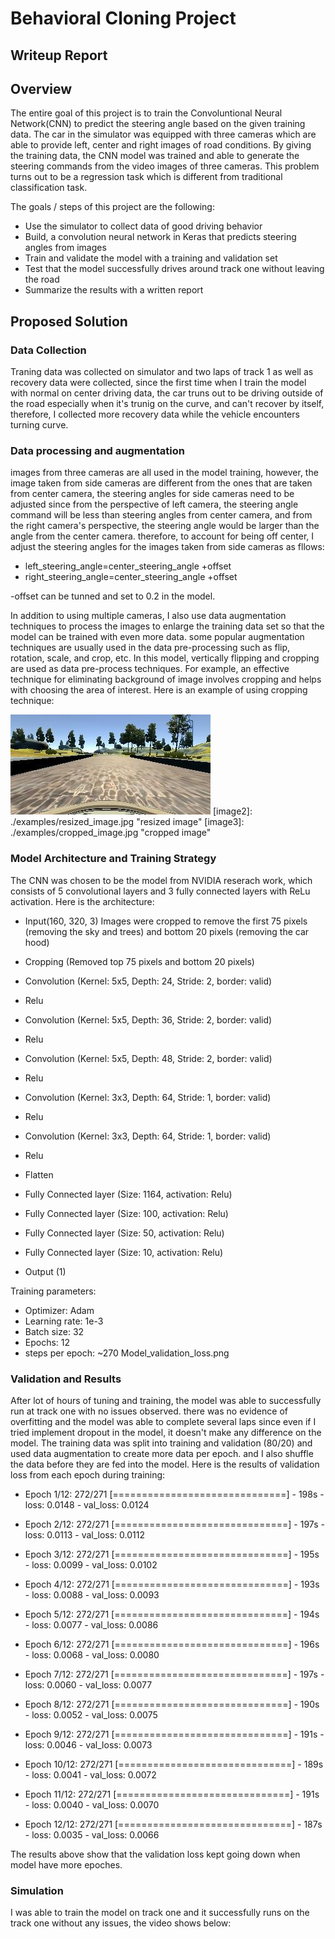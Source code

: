 # **Behavioral Cloning Project** 

## Writeup Report

## Overview
The entire goal of this project is to train the Convoluntional Neural Network(CNN) to predict the steering angle based on the given training data. The car in the simulator was equipped with three cameras which are able to provide left, center and right images of road conditions. By giving the training data, the CNN model was trained and able to generate the steering commands from the video images of three cameras. This problem turns out to be a regression task which is different from traditional classification task. 

The goals / steps of this project are the following:
* Use the simulator to collect data of good driving behavior
* Build, a convolution neural network in Keras that predicts steering angles from images
* Train and validate the model with a training and validation set
* Test that the model successfully drives around track one without leaving the road
* Summarize the results with a written report

## Proposed Solution
### Data Collection
Traning data was collected on simulator and two laps of track 1 as well as recovery data were collected, since the first time when I train the model with normal on center driving data, the car truns out to be driving outside of the road especially when it's trunig on the curve, and can't recover by itself, therefore, I collected more recovery data while the vehicle encounters turning curve. 

### Data processing and augmentation
images from three cameras are all used in the model training, however, the image taken from side cameras are different from the ones that are taken from center camera, the steering angles for side cameras need to be adjusted since from the perspective of left camera, the steering angle command will be less than steering angles from center camera, and from the right camera's perspective, the steering angle would be larger than the angle from the center camera. therefore, to account for being off center, I adjust the steering angles for the images taken from side cameras as fllows:
* left_steering_angle=center_steering_angle +offset
* right_steering_angle=center_steering_angle +offset

-offset can be tunned and set to 0.2 in the model.

In addition to using multiple cameras, I also use data augmentation techniques to process the images to enlarge the training data set so that the model can be trained with even more data. some popular augmentation techniques are usually used in the data pre-processing such as flip, rotation, scale, and crop, etc. 
In this model, vertically flipping and cropping are used as data pre-process techniques. For example, an effective technique for eliminating background of image involves cropping and helps with choosing the area of interest. Here is an example of using cropping technique:

![Image](https://github.com/GlinZhu/CarND-Behavioral-Cloning-P3-1/blob/master/examples/images.jpg)
[image2]: ./examples/resized_image.jpg "resized image"
[image3]: ./examples/cropped_image.jpg "cropped image"


### Model Architecture and Training Strategy
The CNN was chosen to be the model from NVIDIA reserach work, which consists of 5 convolutional layers and 3 fully connected layers with ReLu activation. Here is the architecture:
* Input(160, 320, 3)
Images were cropped to remove the first 75 pixels (removing the sky and trees) and bottom 20 pixels (removing the car hood)

* Cropping (Removed top 75 pixels and bottom 20 pixels)

* Convolution (Kernel: 5x5, Depth: 24, Stride: 2, border: valid)

* Relu

* Convolution (Kernel: 5x5, Depth: 36, Stride: 2, border: valid)

* Relu

* Convolution (Kernel: 5x5, Depth: 48, Stride: 2, border: valid)

* Relu

* Convolution (Kernel: 3x3, Depth: 64, Stride: 1, border: valid)

* Relu

* Convolution (Kernel: 3x3, Depth: 64, Stride: 1, border: valid)

* Relu

* Flatten

* Fully Connected layer (Size: 1164, activation: Relu)

* Fully Connected layer (Size: 100, activation: Relu)

* Fully Connected layer (Size: 50, activation: Relu)

* Fully Connected layer (Size: 10, activation: Relu)

* Output (1)

Training parameters:

* Optimizer: Adam
* Learning rate: 1e-3
* Batch size: 32
* Epochs: 12
* steps per epoch:  ~270
Model_validation_loss.png

### Validation and Results
After lot of hours of tuning and training, the model was able to successfully run at track one with no issues observed. there was no evidence of overfitting and the model was able to complete several laps since even if I tried implement dropout in the model, it doesn't make any difference on the model. The training data was split into training and validation (80/20) and used data augmentation to create more data per epoch. and I also shuffle the data before they are fed into the model.
Here is the results of validation loss from each epoch during training:

* Epoch 1/12:
272/271 [==============================] - 198s - loss: 0.0148 - val_loss: 0.0124

* Epoch 2/12:
272/271 [==============================] - 197s - loss: 0.0113 - val_loss: 0.0112

* Epoch 3/12:
272/271 [==============================] - 195s - loss: 0.0099 - val_loss: 0.0102

* Epoch 4/12:
272/271 [==============================] - 193s - loss: 0.0088 - val_loss: 0.0093

* Epoch 5/12:
272/271 [==============================] - 194s - loss: 0.0077 - val_loss: 0.0086

* Epoch 6/12:
272/271 [==============================] - 196s - loss: 0.0068 - val_loss: 0.0080

* Epoch 7/12:
272/271 [==============================] - 197s - loss: 0.0060 - val_loss: 0.0077

* Epoch 8/12:
272/271 [==============================] - 190s - loss: 0.0052 - val_loss: 0.0075

* Epoch 9/12:
272/271 [==============================] - 191s - loss: 0.0046 - val_loss: 0.0073

* Epoch 10/12:
272/271 [==============================] - 189s - loss: 0.0041 - val_loss: 0.0072

* Epoch 11/12:
272/271 [==============================] - 191s - loss: 0.0040 - val_loss: 0.0070

* Epoch 12/12:
272/271 [==============================] - 187s - loss: 0.0035 - val_loss: 0.0066

The results above show that the validation loss kept going down when model have more epoches. 

### Simulation
I was able to train the model on track one and it successfully runs on the track one without any issues, the video shows below:

